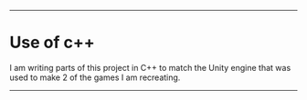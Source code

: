 
***

# Use of c++

I am writing parts of this project in C++ to match the Unity engine that was used to make 2 of the games I am recreating.

***
